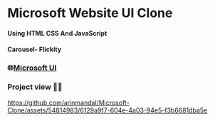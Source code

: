 # Microsoft Website UI Clone

#### Using HTML CSS And JavaScript

#### Carousel- Flickity

### 🌐[Microsoft UI](https://main--precious-sunflower-061ebf.netlify.app/)

### Project view 👨‍💻

https://github.com/arinmandal/Microsoft-Clone/assets/54814983/6129a9f7-604e-4a03-94e5-f3b6681dba5e

